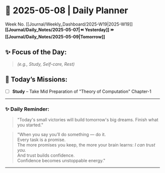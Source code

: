 # 🌼 **2025-05-08** | Daily Planner

Week No. [[Journal/Weekly_Dashboard/2025-W19|2025-W19]]
**[[Journal/Daily_Notes/2025-05-07|⏪ Yesterday]] ⏩ [[Journal/Daily_Notes/2025-05-09|Tomorrow]]**

## ✨ Focus of the Day:  
> *(e.g., Study, Self-care, Rest)*

## 🌸 Today’s Missions:
- [ ] **Study** – Take Mid Preparation of  "Theory of Computation" Chapter-1
---

### ✨ Daily Reminder:  
>"Today's small victories will build tomorrow's big dreams. Finish what you started."

>"When you say you’ll do something — do it.  
Every task is a promise.  
The more promises you keep, the more your brain learns: _I can trust you._  
And trust builds confidence.  
Confidence becomes unstoppable energy."

---

